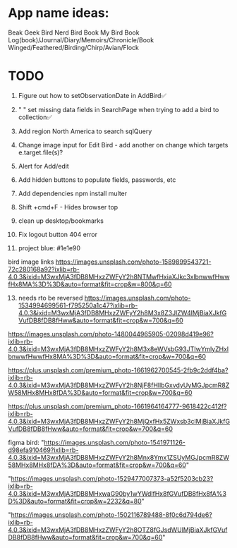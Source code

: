 # App name ideas:
Beak Geek
Bird Nerd
Bird Book
My Bird Book
Log(book)/Journal/Diary/Memoirs/Chronicle/Book
Winged/Feathered/Birding/Chirp/Avian/Flock


# TODO
1. Figure out how to setObservationDate in AddBird✅

2. "                " set missing data fields in SearchPage when
trying to add a bird to collection✅

3. Add region North America to search sqlQuery

5. Change image input for Edit Bird - add another on change which targets e.target.file(s)?

6. Alert for Add/edit

7. Add hidden buttons to populate fields, passwords, etc

8. Add dependencies
npm install multer

9. Shift +cmd+F - Hides browser top

10. clean up desktop/bookmarks

11. Fix logout button 404 error

12. project blue: #1e1e90

bird image links
https://images.unsplash.com/photo-1589899543721-72c280168a92?ixlib=rb-4.0.3&ixid=M3wxMjA3fDB8MHxzZWFyY2h8NTMwfHxiaXJkc3xlbnwwfHwwfHx8MA%3D%3D&auto=format&fit=crop&w=800&q=60

13. needs rto be reversed
https://images.unsplash.com/photo-1534994699561-f795250a1c47?ixlib=rb-4.0.3&ixid=M3wxMjA3fDB8MHxzZWFyY2h8M3x8Z3JlZW4lMjBiaXJkfGVufDB8fDB8fHww&auto=format&fit=crop&w=700&q=60


https://images.unsplash.com/photo-1480044965905-02098d419e96?ixlib=rb-4.0.3&ixid=M3wxMjA3fDB8MHxzZWFyY2h8M3x8eWVsbG93JTIwYmlyZHxlbnwwfHwwfHx8MA%3D%3D&auto=format&fit=crop&w=700&q=60

https://plus.unsplash.com/premium_photo-1661962700545-2fb9c2ddf4ba?ixlib=rb-4.0.3&ixid=M3wxMjA3fDB8MHxzZWFyY2h8NjF8fHllbGxvdyUyMGJpcmR8ZW58MHx8MHx8fDA%3D&auto=format&fit=crop&w=700&q=60

https://plus.unsplash.com/premium_photo-1661964164777-9618422c412f?ixlib=rb-4.0.3&ixid=M3wxMjA3fDB8MHxzZWFyY2h8MjQxfHx5ZWxsb3clMjBiaXJkfGVufDB8fDB8fHww&auto=format&fit=crop&w=700&q=60

figma bird:
"https://images.unsplash.com/photo-1541971126-d98efa910469?ixlib=rb-4.0.3&ixid=M3wxMjA3fDB8MHxzZWFyY2h8Mnx8Ymx1ZSUyMGJpcmR8ZW58MHx8MHx8fDA%3D&auto=format&fit=crop&w=700&q=60"


"https://images.unsplash.com/photo-1529477007373-a52f5203cb23?ixlib=rb-4.0.3&ixid=M3wxMjA3fDB8MHxwaG90by1wYWdlfHx8fGVufDB8fHx8fA%3D%3D&auto=format&fit=crop&w=2232&q=80"


"https://images.unsplash.com/photo-1502116789488-8f0c6d794de6?ixlib=rb-4.0.3&ixid=M3wxMjA3fDB8MHxzZWFyY2h8OTZ8fGJsdWUlMjBiaXJkfGVufDB8fDB8fHww&auto=format&fit=crop&w=700&q=60"